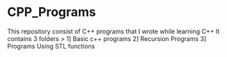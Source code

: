 # CPP_Programs
This repository consist of C++ programs that I wrote while learning C++
It contains 3 folders >
1] Basic c++ programs
2] Recursion Programs
3] Programs Using  STL functions
